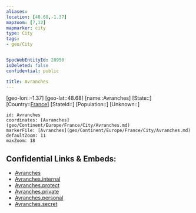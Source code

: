 ```yaml
---
aliases: 
location: [48.68,-1.37]
mapzoom: [7,12] 
mapmarker: city 
type: City
tags:
- geo/City


SpocWebEntityId: 28950
isDeleted: false
confidential: public

title: Avranches
---
```

[geo-lon::-1.37]
[geo-lat::48.68]
[name::Avranches]
[State::]
[Country::[France](geo/Continent/Europe/France.md)]
[StateId::]
[Population::]
[Unknown::]


```leaflet
id: Avranches
coordinates: [Avranches](geo/Continent/Europe/France/City/Avranches.md)
markerFile: [Avranches](geo/Continent/Europe/France/City/Avranches.md)
defaultZoom: 11 
maxZoom: 18
```


## Confidential Links & Embeds: 
- [Avranches](../../../../../../_public/geo/Continent/Europe/France/City/Avranches.md) 
- [Avranches.internal](../../../../../../_internal/geo/Continent/Europe/France/City/Avranches.internal.md) 
- [Avranches.protect](../../../../../../_protect/geo/Continent/Europe/France/City/Avranches.protect.md) 
- [Avranches.private](../../../../../../_private/geo/Continent/Europe/France/City/Avranches.private.md) 
- [Avranches.personal](../../../../../../_personal/geo/Continent/Europe/France/City/Avranches.personal.md) 
- [Avranches.secret](../../../../../../_secret/geo/Continent/Europe/France/City/Avranches.secret.md) 
